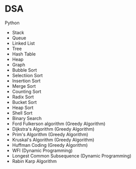 # DSA
Python
- Stack
- Queue
- Linked List
- Tree
- Hash Table
- Heap
- Graph
- Bubble Sort
- Selectiion Sort
- Insertion Sort
- Merge Sort
- Counting Sort
- Radix Sort
- Bucket Sort
- Heap Sort
- Shell Sort
- Binary Search
- Ford Fulkerson algorithm (Greedy Algorithm)
- Dijkstra's Algorithm (Greedy Algorithm)
- Prim's Algorithm (Greedy Algorithm)
- Kruskal's Algorithm (Greedy Algorithm)
- Huffman Coding (Greedy Algorithm)
- WFI (Dynamic Programming)
- Longest Common Subsequence (Dynamic Programming)
- Rabin Karp Algorithm
